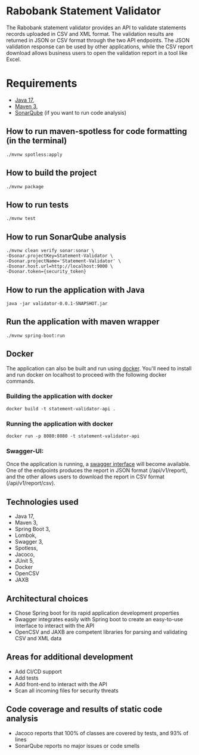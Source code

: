# Rabobank Statement Validator

The Rabobank statement validator provides an API to validate statements records uploaded in CSV and XML format.
The validation results are returned in JSON or CSV format through the two API endpoints. The JSON
validation response can be used by other applications, while the CSV report download allows business users
to open the validation report in a tool like Excel.

# Requirements

- [Java 17](https://jdk.java.net/17/),
- [Maven 3](https://maven.apache.org/download.cgi),
- [SonarQube](https://www.sonarsource.com/) (if you want to run code analysis)

## How to run maven-spotless for code formatting (in the terminal)

```./mvnw spotless:apply```

## How to build the project

```./mvnw package```

## How to run tests

```./mvnw test```

## How to run SonarQube analysis

```
./mvnw clean verify sonar:sonar \
-Dsonar.projectKey=Statement-Validator \
-Dsonar.projectName='Statement-Validator' \
-Dsonar.host.url=http://localhost:9000 \
-Dsonar.token={security_token}
```

## How to run the application with Java

```java -jar validator-0.0.1-SNAPSHOT.jar```

## Run the application with maven wrapper

```./mvnw spring-boot:run```

## Docker

The application can also be built and run using [docker](https://www.docker.com/).
You'll need to install and run docker on localhost to proceed with the following docker commands.

### Building the application with docker

```docker build -t statement-validator-api .```

### Running the application with docker

```docker run -p 8080:8080 -t statement-validator-api```

### Swagger-UI:

Once the application is running, a [swagger interface](http://localhost:8080/swagger-ui/index.htm) will become available.
One of the endpoints produces the report in JSON format (/api/v1/report), and the other allows users to download the
report in CSV format (/api/v1/report/csv).

## Technologies used

- Java 17,
- Maven 3,
- Spring Boot 3,
- Lombok,
- Swagger 3,
- Spotless,
- Jacoco,
- JUnit 5,
- Docker
- OpenCSV
- JAXB

## Architectural choices

- Chose Spring boot for its rapid application development properties
- Swagger integrates easily with Spring boot to create an easy-to-use interface to interact with the API
- OpenCSV and JAXB are competent libraries for parsing and validating CSV and XML data

## Areas for additional development

- Add CI/CD support
- Add tests
- Add front-end to interact with the API
- Scan all incoming files for security threats

## Code coverage and results of static code analysis

- Jacoco reports that 100% of classes are covered by tests, and 93% of lines
- SonarQube reports no major issues or code smells


